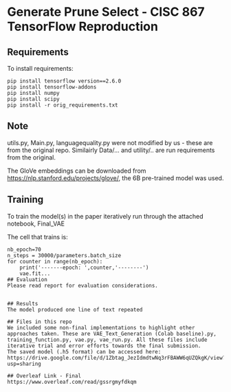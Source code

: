 # Generate Prune Select - CISC 867 TensorFlow Reproduction

## Requirements
To install requirements:
```setup
pip install tensorflow version==2.6.0
pip install tensorflow-addons
pip install numpy
pip install scipy
pip install -r orig_requirements.txt
```
## Note
utils.py, Main.py, languagequality.py were not modified by us - these are from the original repo.
Similairly Data/... and utility/.. are run requirements from the original.

The GloVe embeddings can be downloaded from https://nlp.stanford.edu/projects/glove/, the 6B pre-trained model was used.
## Training
To train the model(s) in the paper iteratively run through the attached notebook, Final_VAE

The cell that trains is:
```
nb_epoch=70
n_steps = 30000/parameters.batch_size 
for counter in range(nb_epoch):
    print('-------epoch: ',counter,'--------')
    vae.fit...
## Evaluation
Please read report for evaluation considerations.


## Results
The model produced one line of text repeated

## Files in this repo
We included some non-final implementations to highlight other approaches taken. These are VAE_Text_Generation (Colab baseline).py, training_function.py, vae.py, vae_run.py. All these files include iterative trial and error efforts towards the final submission. 
The saved model (.h5 format) can be accessed here: https://drive.google.com/file/d/1Zbtag_JezIdmdtwNq3rFBAWW6qUZQkgK/view?usp=sharing

## Overleaf Link - Final
https://www.overleaf.com/read/gssrgmyfdkqm
